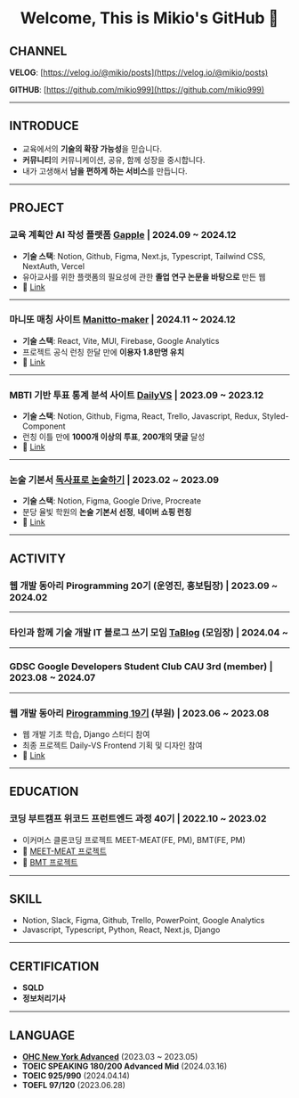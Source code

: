 <div align="center"><h1> Welcome, This is Mikio's GitHub 👋 </h1></div>

## CHANNEL

**VELOG**: [https://velog.io/@mikio/posts](https://velog.io/@mikio/posts)

**GITHUB**: [https://github.com/mikio999](https://github.com/mikio999)

---

## INTRODUCE

- 교육에서의 **기술의 확장 가능성**을 믿습니다.
- **커뮤니티**의 커뮤니케이션, 공유, 함께 성장을 중시합니다.
- 내가 고생해서 **남을 편하게 하는 서비스**를 만듭니다.

---

## PROJECT

### **교육 계획안 AI 작성 플랫폼 [Gapple](https://github.com/GA-Pl/client) | 2024.09 ~ 2024.12**

- **기술 스택**: Notion, Github, Figma, Next.js, Typescript, Tailwind CSS, NextAuth, Vercel
- 유아교사를 위한 플랫폼의 필요성에 관한 **졸업 연구 논문을 바탕으로** 만든 웹
- 🔗 [Link](https://gapple-ai.io)

---

### **마니또 매칭 사이트 [Manitto-maker](https://github.com/mikio999/Manitto) | 2024.11 ~ 2024.12**

- **기술 스택**: React, Vite, MUI, Firebase, Google Analytics
- 프로젝트 공식 런칭 한달 만에 **이용자 1.8만명 유치**
- 🔗 [Link](https://manittomaker.com)

---

### **MBTI 기반 투표 통계 분석 사이트 [DailyVS](https://github.com/mikio999/DailyVS_client_REACT) | 2023.09 ~ 2023.12**

- **기술 스택**: Notion, Github, Figma, React, Trello, Javascript, Redux, Styled-Component
- 런칭 이틀 만에 **1000개 이상의 투표**, **200개의 댓글** 달성
- 🔗 [Link](https://github.com/mikio999/DailyVS_client_REACT)

---

### **논술 기본서 [독사표로 논술하기](https://smartstore.naver.com/luvalltrustfew/products/9141578218) | 2023.02 ~ 2023.09**

- **기술 스택**: Notion, Figma, Google Drive, Procreate
- 분당 율빛 학원의 **논술 기본서 선정**, **네이버 쇼핑 런칭**
- 🔗 [Link](https://smartstore.naver.com/luvalltrustfew/products/9141578218)

---

## ACTIVITY

### **웹 개발 동아리 Pirogramming 20기 (운영진, 홍보팀장) | 2023.09 ~ 2024.02**

---

### 타인과 함께 기술 개발 IT 블로그 쓰기 모임 [TaBlog](https://pitch-bow-225.notion.site/TaBlog-46895e79ab114f13b51c6bf1f6250d85) (모임장) | 2024.04 ~

---

### **GDSC Google Developers Student Club CAU 3rd (member) | 2023.08 ~ 2024.07**

---

### **웹 개발 동아리 [Pirogramming 19기](https://github.com/mikio999/-Piro-HW) (부원) | 2023.06 ~ 2023.08**

- 웹 개발 기초 학습, Django 스터디 참여
- 최종 프로젝트 Daily-VS Frontend 기획 및 디자인 참여
- 🔗 [Link](https://github.com/mikio999/-Piro-HW)

---

## EDUCATION

### **코딩 부트캠프 위코드 프런트엔드 과정 40기 | 2022.10 ~ 2023.02**

- 이커머스 클론코딩 프로젝트 MEET-MEAT(FE, PM), BMT(FE, PM)
- 🔗 [MEET-MEAT 프로젝트](https://github.com/mikio999/Meet-Meat-Project)
- 🔗 [BMT 프로젝트](https://github.com/mikio999/BMT_Project)

---

## SKILL

- Notion, Slack, Figma, Github, Trello, PowerPoint, Google Analytics
- Javascript, Typescript, Python, React, Next.js, Django

---

## CERTIFICATION

- **SQLD**
- **정보처리기사**

---

## LANGUAGE

- **[OHC New York Advanced](https://www.ohcenglish.com/cities/new-york)** (2023.03 ~ 2023.05)
- **TOEIC SPEAKING 180/200 Advanced Mid** (2024.03.16)
- **TOEIC 925/990** (2024.04.14)
- **TOEFL 97/120** (2023.06.28)

